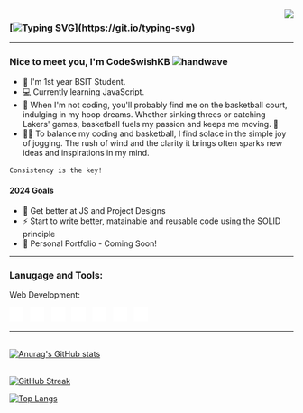 <img align="right" src="https://visitor-badge.laobi.icu/badge?page_id=CodeSwishKB.CodeSwishKB" />

<!-- ![visitors](https://visitor-badge.laobi.icu/badge?page_id=CodeSwishKB.CodeSwishKB) -->

### [![Typing SVG](https://readme-typing-svg.herokuapp.com?color=%230DA47F&size=28&duration=3800&vCenter=true&width=550&height=40&lines=Welcome+to+CodeSwishKB's+Github!)](https://git.io/typing-svg)

<hr>

### Nice to meet you, I'm CodeSwishKB <img src="https://raw.githubusercontent.com/MartinHeinz/MartinHeinz/master/wave.gif" width="28" height="28" alt="handwave" />

- :school: I'm 1st year BSIT Student.
- :computer: Currently learning JavaScript.
- :basketball: When I'm not coding, you'll probably find me on the basketball court, indulging in my hoop dreams. Whether sinking threes or catching Lakers' games, basketball fuels my passion and keeps me moving. 🏀
- 🏃‍♂️ To balance my coding and basketball, I find solace in the simple joy of jogging. The rush of wind and the clarity it brings often sparks new ideas and inspirations in my mind.

```diff
Consistency is the key!
```

#### 2024 Goals

- :muscle: Get better at JS and Project Designs
- :zap: Start to write better, matainable and reusable code using the SOLID principle
- :construction: Personal Portfolio - Coming Soon!

<!-- <hr>

### Connect with me:

[<img alt= "linkedin" src="./images/linkedin.svg" width="25">](https://ph.linkedin.com/in/kyle-barco-09182b279)&nbsp;&nbsp; -->

<hr>

### Lanugage and Tools:

Web Development:

<img alt= "vsc" src="/images/Web/1.vsc.svg" width="25">&nbsp;&nbsp;
<img alt="html5" src="/images/Web/2.html5.svg" width="25">&nbsp;&nbsp;
<img alt= "css3" src="/images/Web/3.css3.svg" width="25">&nbsp;&nbsp;
<img alt="javscript" src="/images/Web/4.javascript.svg" width="25">&nbsp;&nbsp;
<img alt= "git" src="/images/Web/7.git.svg" width="25">&nbsp;&nbsp;
<img alt="npm" src="/images/Web/8.npm.svg" width="25">&nbsp;&nbsp;
<img alt= "jest" src="/images/Web/9.jest.svg" width="25" height="25">&nbsp;&nbsp;

<hr>

<br>[![Anurag's GitHub stats](https://github-readme-stats.vercel.app/api?username=CodeSwishKB&hide=stars&count_private=true&show_icons=true&theme=gotham)](https://github.com/CodeSwishKB/github-readme-stats)

<br>[![GitHub Streak](https://streak-stats.demolab.com?user=CodeSwishKB&count_private=true&theme=react&border_radius=10)](https://git.io/streak-stats)

[![Top Langs](https://github-readme-stats.vercel.app/api/top-langs/?username=CodeSwishKB&layout=compact&theme=gotham&card_width=445)](https://github.com/CodeSwishKB/github-readme-stats)

<!-- [![Spotify](https://spotify-now-playing-anthonydwan.vercel.app/api/spotify?background_color=0d1117&border_color=ffffff&background_color=020d0f)](https://open.spotify.com/user/317owzeyfbimi7kljyqqy7c7fhhu) -->
